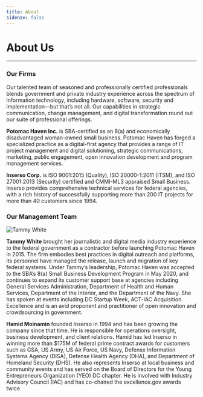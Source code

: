 ```yaml
---
title: About
sidenav: false
---
```

# About Us
<hr>

### Our Firms
Our talented team of seasoned and professionally certified professionals blends government and private industry experience across the spectrum of information technology, including hardware, software, security and implementation—but that’s not all. Our capabilities in strategic communication, change management, and digital transformation round out our suite of professional offerings.

**Potomac Haven Inc.** is SBA-certified as an 8(a) and economically disadvantaged woman-owned small business. Potomac Haven has forged a specialized practice as a digital-first agency that provides a range of IT project management and digital solutioning, strategic communications, marketing, public engagement, open innovation development and program management services.

**Inserso Corp.** is ISO 9001:2015 (Quality), ISO 20000-1:2011 (ITSM), and ISO 27001:2013 (Security) certified and CMMI-ML3 appraised Small Business. Inserso provides comprehensive technical services for federal agencies, with a rich history of successfully supporting more than 200 IT projects for more than 40 customers since 1994.

### Our Management Team

<img class=""
    src="/static/tammy-white-headshot.jpg"
    alt="Tammy White">
    

**Tammy White** brought her journalistic and digital media industry experience to the federal government as a contractor before launching Potomac Haven in 2015. The firm embodies best practices in digital outreach and platforms, its personnel have managed the release, launch and migration of key federal systems. Under Tammy’s leadership, Potomac Haven was accepted to the SBA’s 8(a) Small Business Development Program in May 2020, and continues to expand its customer support base at agencies including General Services Administration, Department of Health and Human Services, Department of the Interior, and the Department of the Navy. She has spoken at events including DC Startup Week, ACT-IAC Acquisition Excellence and is an avid proponent and practitioner of open innovation and crowdsourcing in government. 

 
**Hamid Moinamin** founded Inserso in 1994 and has been growing the company since that time. He is responsible for operations oversight, business development, and client relations. Hamid has led Inserso in winning more than $175M of federal prime contract awards for customers such as GSA, US Army, US Air Force, US Navy, Defense Information Systems Agency (DISA), Defense Health Agency (DHA), and Department of Homeland Security (DHS). He also represents Inserso at local business and community events and has served on the Board of Directors for the Young Entrepreneurs Organization (YEO) DC chapter. He is involved with Industry Advisory Council (IAC) and has co-chaired the excellence.gov awards twice.

